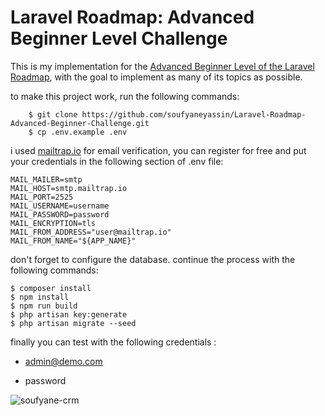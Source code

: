 # Laravel Roadmap: Advanced Beginner Level Challenge

This is my implementation for the [Advanced Beginner Level of the Laravel Roadmap](https://github.com/LaravelDaily/Laravel-Roadmap-Learning-Path#advanced-beginner-level), with the goal to implement as many of its topics as possible.

to make this project work, run the following commands: 
```
    $ git clone https://github.com/soufyaneyassin/Laravel-Roadmap-Advanced-Beginner-Challenge.git
    $ cp .env.example .env
```
i used [mailtrap.io](https://mailtrap.io) for email verification, you can register for free and put your credentials in the following section of .env file:
```
MAIL_MAILER=smtp
MAIL_HOST=smtp.mailtrap.io
MAIL_PORT=2525
MAIL_USERNAME=username
MAIL_PASSWORD=password
MAIL_ENCRYPTION=tls
MAIL_FROM_ADDRESS="user@mailtrap.io"
MAIL_FROM_NAME="${APP_NAME}"
```
don't forget to configure the database.
continue the process with the following commands:
```
$ composer install 
$ npm install
$ npm run build
$ php artisan key:generate
$ php artisan migrate --seed
```
finally you can test with the following credentials : 
- admin@demo.com
* password

![soufyane-crm](https://user-images.githubusercontent.com/49349846/223405001-3bd84d3a-cc01-4791-9f8f-7a110e78015e.png)

